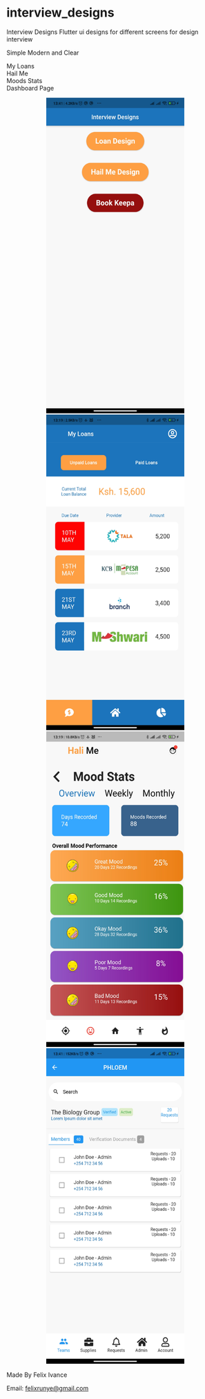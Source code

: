 # interview_designs
Interview Designs
Flutter ui designs for different screens for design interview

Simple Modern and Clear

My Loans <br>
Hail Me <br>
Moods Stats <br>
Dashboard Page 

<p align="center">
  <img src="https://github.com/felixivance/interview_designs/blob/master/assets/screenshots/main.jpg" alt="main image" width="320" height="730"/>
  <img src="https://github.com/felixivance/interview_designs/blob/master/assets/screenshots/loans.jpg" alt="main image" width="320" height="730"/>
  <img src="https://github.com/felixivance/interview_designs/blob/master/assets/screenshots/hailme.jpg" alt="main image" width="320" height="730"/>
  <img src="https://github.com/felixivance/interview_designs/blob/master/assets/screenshots/dashboard.jpg" alt="main image" width="320" height="730"/>
  
</p>



Made By Felix Ivance

Email: felixrunye@gmail.com